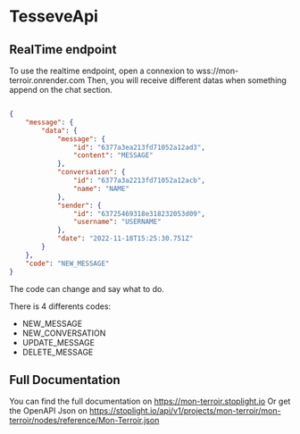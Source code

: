 # TesseveApi

## RealTime endpoint

To use the realtime endpoint, open a connexion to wss://mon-terroir.onrender.com
Then, you will receive different datas when something append on the chat section. 

```json

{
    "message": {
        "data": {
            "message": {
                "id": "6377a3ea213fd71052a12ad3",
                "content": "MESSAGE"
            },
            "conversation": {
                "id": "6377a3a2213fd71052a12acb",
                "name": "NAME"
            },
            "sender": {
                "id": "63725469318e318232053d09",
                "username": "USERNAME"
            },
            "date": "2022-11-18T15:25:30.751Z"
        }
    },
    "code": "NEW_MESSAGE"
}

```

The code can change and say what to do.

There is 4 differents codes:
- NEW_MESSAGE
- NEW_CONVERSATION
- UPDATE_MESSAGE
- DELETE_MESSAGE

## Full Documentation

You can find the full documentation on https://mon-terroir.stoplight.io
Or get the OpenAPI Json on https://stoplight.io/api/v1/projects/mon-terroir/mon-terroir/nodes/reference/Mon-Terroir.json
